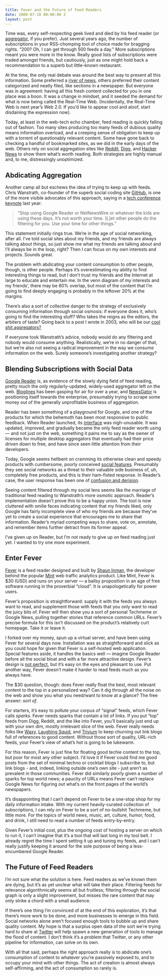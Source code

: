 ```yaml
---
title: Fever and the Future of Feed Readers
date: 2009-07-18 00:00:00 Z
layout: post
---
```


Time was, every self-respecting geek lived and died by his feed reader (or [aggregator](http://en.wikipedia.org/wiki/Aggregator), if you prefer). Just several years ago, the number of subscriptions in your RSS-chomping tool of choice made for bragging rights. “200? Oh, I can get through 500 feeds a day.” More subscriptions meant you were more in the know. Really good lists of subscriptions were traded amongst friends, but cautiously, just as one might hold back a recommendation to a superb but little-known restaurant.

At the time, the only real debate was around the best way to present all this information. Some preferred a [river of news](http://www.reallysimplesyndication.com/riverOfNews), others preferred their content categorized and neatly filed, like sections in a newspaper. But everyone was in agreement: having all this fresh content collected for you in one place was a boon. It was a change in mindset, and it seeded the demand for what is now being called the Real-Time Web. (Incidentally, the Real-Time Web is next year’s Web 2.0. If you’d like to appear cool and aloof, start disdaining the expression now).

Today, at least in the web-tech echo chamber, feed reading is quickly falling out of fashion. Too many sites producing too many feeds of dubious quality means information overload, and a creeping sense of obligation to keep up with a torrent of questionably relevant content. Some have gone back to checking a handful of bookmarked sites, as we did in the early days of the web. Others rely on social aggregation sites like [Reddit](http://reddit.com/), [Digg](http://digg.com/), and [Hacker News](http://news.ycombinator.com/) to show them what’s worth reading. Both strategies are highly manual and, to me, distressingly unoptimized.

Abdicating Aggregation
----------------------

Another camp all but eschews the idea of trying to keep up with feeds. Chris Wanstrath, co-founder of the superb social coding site [GitHub](http://github.com/), is one of the more visible advocates of this approach, saying in a [tech conference keynote](http://gist.github.com/6443) last year:

> “Stop using Google Reader or NetNewsWire or whatever the kids are using these days. It’s not worth your time. [L]et other people do the filtering for you. Use your time for other things.”

This statement initially rings true. We’re in the age of social networking, after all. I’ve told social sites about my friends, and my friends are always talking about things, so just show me what my friends are talking about and I’ll always be in the loop, right? Then I can focus on my own interests and projects. Sounds great.

The problem with abdicating your content consumption to other people, though, is other people. Perhaps it’s overestimating my ability to find interesting things to read, but I don’t trust my friends and the Internet at large to educate and entertain me. In the venn diagram of my interests and my friends’, there may be 80% overlap, but most of the content that I’m going to find deeply engaging is probably in the leftover 20% at the margins.

There’s also a sort of collective danger to the strategy of exclusively consuming information through social osmosis: if everyone does it, who’s going to find the interesting stuff? Who takes the reigns as the editors, the arbiters of taste? Going back to a post I wrote in 2003, who will be our [cool shit aggregators?](http://al3x.net/2003/08/05/csas-gush-for-je.html)

If everyone took Wanstrath’s advice, nobody would do any filtering and nobody would consume anything. Realistically, we’re in no danger of that, but we’re also not seeing a radical improvement in the way we consume information on the web. Surely someone’s investigating another strategy?

Blending Subscriptions with Social Data
---------------------------------------

[Google Reader](http://google.com/reader/) is, as evidence of the slowly dying field of feed reading, pretty much the only regularly-updated, widely-used aggregator left on the web. [Bloglines](http://bloglines.com/) has been gasping for air for over a year, and [NewsGator](http://www.newsgator.com/) is positioning itself towards the enterprise, presumably trying to scrape some money out of the generally unprofitable business of aggregation.

Reader has been something of a playground for Google, and one of the products for which the behemoth has been most responsive to public feedback. When Reader launched, its [interface](http://en.wikipedia.org/wiki/Google_Reader#Interface) was nigh-unusable. It was updated, improved, and gradually became the only feed reader worth using — and not just on the web, something it pains me to say as the owner of licenses for multiple desktop aggregators that eventually had their price driven down to free, and have since seen little attention from their developers.

Today, Google seems hellbent on cramming its otherwise clean and speedy products with cumbersome, poorly conceived [social features](http://googlesystem.blogspot.com/2009/07/google-readers-social-evolution.html). Presumably they see social networks as a threat to their valuable side business of, uh, completely free products, and this is their ham-fisted response. In Reader’s case, the user response has been one of [confusion and derision](http://latimesblogs.latimes.com/technology/2009/07/google-reader-like-follow.html).

Seeing content filtered through my social lens seems like the marriage of traditional feed reading to Wanstrath’s more osmotic approach. Reader’s implementation doesn’t prove this to be a happy union. The tool is now cluttered with smilie faces indicating content that my friends liked, only Google has fairly incomplete view of who my friends are because they’ve yet to create a social experience that encourages me to share that information. Reader’s myriad competing ways to share, vote on, annotate, and remember items further detract from its former appeal.

I’ve given up on Reader, but I’m not ready to give up on feed reading just yet. I wanted to try one more experiment.

Enter Fever
-----------

[Fever](http://feedafever.com/) is a feed reader designed and built by [Shaun Inman](http://shauninman.com/), the developer behind the popular [Mint](http://haveamint.com/) web traffic analytics product. Like Mint, Fever is $30 (USD) and runs on your server — a ballsy proposition in an age of free software running in the proverbial “cloud”. It is unapologetically for power users.

Fever’s proposition is straightforward: supply it with the feeds you always want to read, and supplement those with feeds that you only want to read the juicy bits of. Fever will then show you a sort of personal Techmeme or Google News, pulling together stories that reference common URLs. Fever’s precise formula for this isn’t discussed on the product’s relatively curt homepage. Take it or leave it.

I forked over my money, spun up a virtual server, and have been using Fever for several days now. Installation was as straightforward and slick as you could hope for given that Fever is a self-hosted web application. Special features aside, it handles the basics well — imagine Google Reader before all the social bloat and with a far more attractive design. Fever’s design is [not perfect](http://mike.teczno.com/notes/fever-again.html), but it’s easy on the eyes and pleasant to use. Put another way, Fever doesn’t make it harder to read feeds much as you always have.

The $30 question, though: does Fever really float the best, most relevant content to the top in a personalized way? Can it dig through all the noise on the web and show you what you need/want to know at a glance? The free answer: *sort of*.

For starters, it’s easy to pollute your corpus of “signal” feeds, which Fever calls *sparks*. Fever needs sparks that contain a lot of links. If you put “top” feeds from Digg, Reddit, and the like into Fever, you’ll basically just end up with your own dim, mostly irrelevant slice of the web. Fever really needs folks like [Waxy](http://waxy.org/links/), [Laughing Squid](http://links.laughingsquid.com/), and [Trivium](http://chneukirchen.org/trivium/) to keep churning out link blogs full of references to good content. Without those sort of quality, URL-rich feeds, your Fever’s view of what’s hot is going to be lukewarm.

For this reason, Fever is just fine for floating good techie content to the top, but poor for most any other subject. I’d love it if Fever could find me good posts from the set of minimal techno or cocktail blogs I subscribe to, but link blogs - and, indeed, linking outside one’s own site - just aren’t as prevalent in those communities. Fever did similarly poorly given a number of sparks for top world news; a paucity of URLs means Fever can’t replace Google News for figuring out what’s on the front pages of the world’s newspapers.

It’s disappointing that I can’t depend on Fever to be a one-stop shop for my daily information intake. With my current heavily-curated collection of subscriptions, I can rely on Fever to be a sort of no-bullshit Techmeme, but little more. For the topics of world news, music, art, culture, humor, food, and drink, I still need to read a number of feeds entry-by-entry.

Given Fever’s initial cost, plus the ongoing cost of hosting a server on which to run it, I can’t imagine that it’s a tool that will last long in my tool belt. I already regret the time I spent setting it up and tuning my feeds, and I can’t really justify keeping it around for the sole purpose of being a less-encumbered Google Reader.

The Future of Feed Readers
--------------------------

I’m not sure what the solution is here. Feed readers as we’ve known them are dying, but it’s as yet unclear what will take their place. Filtering feeds for relevance algorithmically seems all but fruitless; filtering through the social graph is only a slight improvement, but misses the rare content that may only strike a chord with a small audience.

If there’s one thing I’m convinced of at the end of this exploration, it’s that there’s more work to be done, and more businesses to emerge in this field. Social networks alone aren’t focused enough tools to bubble up and share quality content. My hope is that a surplus open data of the sort we’re trying hard to share at [Twitter](http://apiwiki.twitter.com/) will help spawn a new generation of tools to manage the flood of content. I don’t think it’s a problem that Twitter, or any other pipeline for information, can solve on its own.

With all that said, perhaps the right approach really is to abdicate one’s consumption of content to whatever you’re passively exposed to, and to occupy your mind with other things. The act of creation is almost always self-affirming, and the act of consumption so rarely is.
